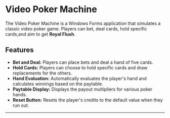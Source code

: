 # Video Poker Machine

The Video Poker Machine is a Windows Forms application that simulates a classic video poker game.
Players can bet, deal cards, hold specific cards,and aim to get **Royal Flush**.

## Features

- **Bet and Deal:** Players can place bets and deal a hand of five cards.
- **Hold Cards:** Players can choose to hold specific cards and draw replacements for the others.
- **Hand Evaluation:** Automatically evaluates the player's hand and calculates winnings based on the paytable.
- **Paytable Display:** Displays the payout multipliers for various poker hands.
- **Reset Button:** Resets the player's credits to the default value when they run out.

---

